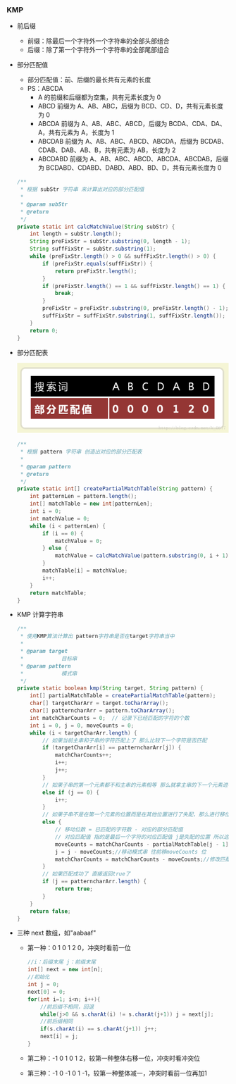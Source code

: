### KMP

- 前后缀

  - 前缀：除最后一个字符外一个字符串的全部头部组合
  - 后缀：除了第一个字符外一个字符串的全部尾部组合

- 部分匹配值

  - 部分匹配值：前、后缀的最长共有元素的长度
  - PS：ABCDA
    - A 的前缀和后缀都为空集，共有元素长度为 0
    - ABCD 前缀为 A、AB、ABC，后缀为 BCD、CD、D，共有元素长度为 0
    - ABCDA 前缀为 A、AB、ABC、ABCD，后缀为 BCDA、CDA、DA、A，共有元素为 A，长度为 1
    - ABCDAB 前缀为 A、AB、ABC、ABCD、ABCDA，后缀为 BCDAB、CDAB、DAB、AB、B，共有元素为 AB，长度为 2
    - ABCDABD 前缀为 A、AB、ABC、ABCD、ABCDA、ABCDAB，后缀为 BCDABD、CDABD、DABD、ABD、BD、D，共有元素长度为 0

  ```java
  /**
   * 根据 subStr 字符串 来计算出对应的部分匹配值
   * 
   * @param subStr
   * @return
   */
  private static int calcMatchValue(String subStr) {
      int length = subStr.length();
      String preFixStr = subStr.substring(0, length - 1);
      String suffFixStr = subStr.substring(1);
      while (preFixStr.length() > 0 && suffFixStr.length() > 0) {
          if (preFixStr.equals(suffFixStr)) {
              return preFixStr.length();
          }
          if (preFixStr.length() == 1 && suffFixStr.length() == 1) {
              break;
          }
          preFixStr = preFixStr.substring(0, preFixStr.length() - 1);
          suffFixStr = suffFixStr.substring(1, suffFixStr.length());
      }
      return 0;
  }
  ```

- 部分匹配表

  <img src="image\KMP_部分匹配表.png" alt="KMP_部分匹配表" style="zoom:67%;" />

  ```java
  /**
   * 根据 pattern 字符串 创造出对应的部分匹配表
   * 
   * @param pattern
   * @return
   */
  private static int[] createPartialMatchTable(String pattern) {
      int patternLen = pattern.length();
      int[] matchTable = new int[patternLen];
      int i = 0;
      int matchValue = 0;
      while (i < patternLen) {
          if (i == 0) {
              matchValue = 0;
          } else {
              matchValue = calcMatchValue(pattern.substring(0, i + 1));
          }
          matchTable[i] = matchValue;
          i++;
      }
      return matchTable;
  }
  ```

- KMP 计算字符串

  ```java
  /**
   * 使用KMP算法计算出 pattern字符串是否在target字符串当中
   * 
   * @param target
   *            目标串
   * @param pattern
   *            模式串
   */
  private static boolean kmp(String target, String pattern) {
      int[] partialMatchTable = createPartialMatchTable(pattern);
      char[] targetCharArr = target.toCharArray();
      char[] patterncharArr = pattern.toCharArray();
      int matchCharCounts = 0;	// 记录下已经匹配的字符的个数
      int i = 0, j = 0, moveCounts = 0;
      while (i < targetCharArr.length) {
          // 如果当前主串和子串的字符匹配上了 那么比较下一个字符是否匹配
          if (targetCharArr[i] == patterncharArr[j]) {
              matchCharCounts++;
              i++;
              j++;
          }
          // 如果子串的第一个元素都不和主串的元素相等 那么就拿主串的下一个元素进行比较
          else if (j == 0) {
              i++;
          }
          // 如果子串不是在第一个元素的位置而是在其他位置进行了失配，那么进行移位操作
          else {
              // 移动位数 = 已匹配的字符数 - 对应的部分匹配值
              // 对应匹配值 指的是最后一个字符的对应匹配值 j是失配的位置 所以这里是partialMatchTable[j - 1]
              moveCounts = matchCharCounts - partialMatchTable[j - 1];
              j = j - moveCounts;//移动模式串 往前移moveCounts 位
              matchCharCounts = matchCharCounts - moveCounts;//修改匹配的字符个数，就是减去移动过的位数
          }
          // 如果匹配成功了 直接返回true了
          if (j == patterncharArr.length) {
              return true;
          }
      }
      return false;
  }
  ```

- 三种 next 数组，如"aabaaf"

  - 第一种：0 1 0 1 2 0，冲突时看前一位

    ```java
    //i：后缀末尾 j：前缀末尾
    int[] next = new int[n];
    //初始化
    int j = 0;
    next[0] = 0;
    for(int i=1; i<n; i++){
        //前后缀不相同，回退
        while(j>0 && s.charAt(i) != s.charAt(j+1)) j = next[j];
        //前后缀相同
        if(s.charAt(i) == s.charAt(j+1)) j++;
        next[i] = j;
    }
    ```

    

  - 第二种：-1 0 1 0 1 2，较第一种整体右移一位，冲突时看冲突位

  - 第三种：-1 0 -1 0 1 -1，较第一种整体减一，冲突时看前一位再加1